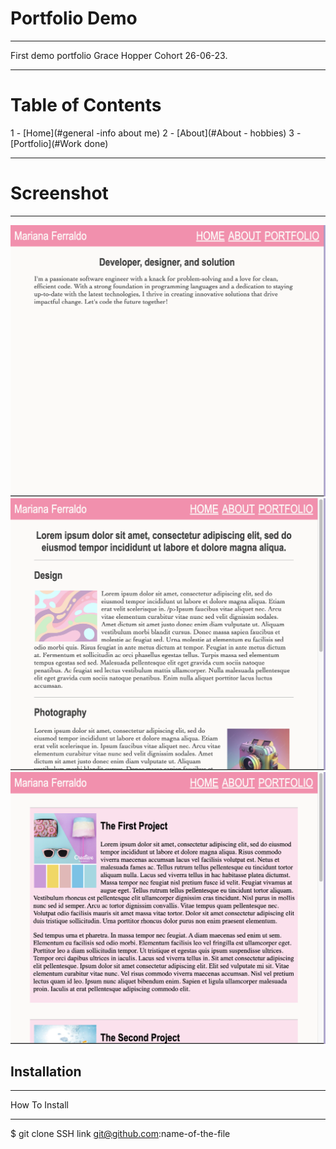 # Portfolio Demo
***
First demo portfolio Grace Hopper Cohort 26-06-23.
***
# Table of Contents
1 - [Home](#general -info about me)
2 - [About](#About - hobbies)
3 - [Portfolio](#Work done)
***

# Screenshot 
***
![HOME](/images/home.png?raw=true "HOME")
![HOME](/images/about.png?raw=true "HOME")
![HOME](/images/portfolio.png?raw=true "HOME")

## Installation
***
How To Install 
****
$ git clone SSH link git@github.com:name-of-the-file